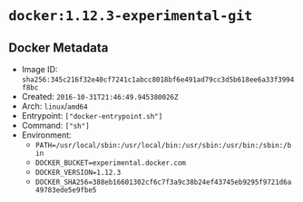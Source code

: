 # `docker:1.12.3-experimental-git`

## Docker Metadata

- Image ID: `sha256:345c216f32e40cf7241c1abcc8018bf6e491ad79cc3d5b618ee6a33f3994f8bc`
- Created: `2016-10-31T21:46:49.945380026Z`
- Arch: `linux`/`amd64`
- Entrypoint: `["docker-entrypoint.sh"]`
- Command: `["sh"]`
- Environment:
  - `PATH=/usr/local/sbin:/usr/local/bin:/usr/sbin:/usr/bin:/sbin:/bin`
  - `DOCKER_BUCKET=experimental.docker.com`
  - `DOCKER_VERSION=1.12.3`
  - `DOCKER_SHA256=388eb16601302cf6c7f3a9c38b24ef43745eb9295f9721d6a49783ede5e9fbe5`
